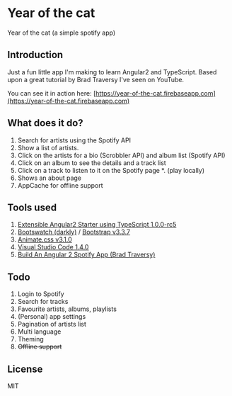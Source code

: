 # Year of the cat
Year of the cat (a simple spotify app)

## Introduction
Just a fun little app I'm making to learn Angular2 and TypeScript. Based upon a great tutorial by Brad Traversy I've seen on YouTube.

You can see it in action here: [https://year-of-the-cat.firebaseapp.com](https://year-of-the-cat.firebaseapp.com)

## What does it do?
1. Search for artists using the Spotify API
2. Show a list of artists.
3. Click on the artists for a bio (Scrobbler API) and album list (Spotify API)
4. Click on an album to see the details and a track list
5. Click on a track to listen to it on the Spotify page
  *. (play locally)
6. Shows an about page
7. AppCache for offline support

## Tools used
  1. [Extensible Angular2 Starter using TypeScript 1.0.0-rc5](https://github.com/antonybudianto/angular2-starter)
  2. [Bootswatch (darkly)](https://bootswatch.com/) / [Bootstrap v3.3.7](http://getbootstrap.com/)
  3. [Animate.css v3.1.0](https://daneden.github.io/animate.css/)
  4. [Visual Studio Code 1.4.0](https://code.visualstudio.com)
  5. [Build An Angular 2 Spotify App (Brad Traversy)](https://youtu.be/f6SrTZwZi70?list=PLillGF-RfqbYmJsLiPDVoDea3lfy7-E8O "Build An Angular 2 Spotify App")

## Todo
  1. Login to Spotify
  2. Search for tracks
  3. Favourite artists, albums, playlists
  4. (Personal) app settings
  5. Pagination of artists list
  6. Multi language
  7. Theming
  8. <s>Offline support</s>

## License
MIT
